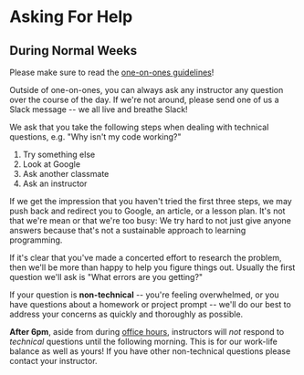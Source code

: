 # Asking For Help

## During Normal Weeks

Please make sure to read the [one-on-ones guidelines](./one-on-ones.md)!

Outside of one-on-ones, you can always ask any instructor any question over the course of the day. If we're not around, please send one of us a Slack message -- we all live and breathe Slack!

We ask that you take the following steps when dealing with technical questions, e.g. "Why isn't my code working?"

1. Try something else
2. Look at Google
3. Ask another classmate
4. Ask an instructor

If we get the impression that you haven't tried the first three steps, we may push back and redirect you to Google, an article, or a lesson plan. It's not that we're mean or that we're too busy: We try hard to not just give anyone answers because that's not a sustainable approach to learning programming.

If it's clear that you've made a concerted effort to research the problem, then we'll be more than happy to help you figure things out. Usually the first question we'll ask is "What errors are you getting?"

If your question is **non-technical** -- you're feeling overwhelmed, or you have questions about a homework or project prompt -- we'll do our best to address your concerns as quickly and thoroughly as possible.

**After 6pm**, aside from during [office hours](./office-hours.md), instructors will *not* respond to *technical* questions until the following morning. This is for our work-life balance as well as yours! If you have other non-technical questions please contact your instructor.
